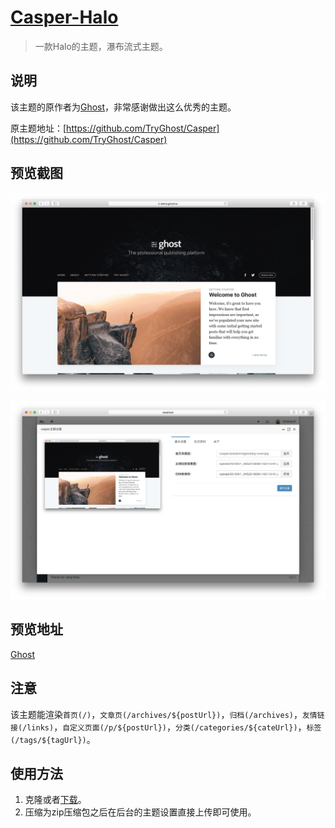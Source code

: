 <h1><a href="#" target="_blank">Casper-Halo</a></h1>

> 一款Halo的主题，瀑布流式主题。

## 说明

该主题的原作者为[Ghost](https://github.com/TryGhost)，非常感谢做出这么优秀的主题。

原主题地址：[https://github.com/TryGhost/Casper](https://github.com/TryGhost/Casper)

## 预览截图

![](screenshots/index.png)

![](screenshots/option.png)

## 预览地址

[Ghost](https://demo.ghost.io)

## 注意

该主题能渲染`首页(/)`，`文章页(/archives/${postUrl})`，`归档(/archives)`，`友情链接(/links)`，`自定义页面(/p/${postUrl})`，`分类(/categories/${cateUrl})`，`标签(/tags/${tagUrl})`。

## 使用方法

1. 克隆或者[下载](https://github.com/halo-dev/casper-halo/releases)。
2. 压缩为zip压缩包之后在后台的主题设置直接上传即可使用。

